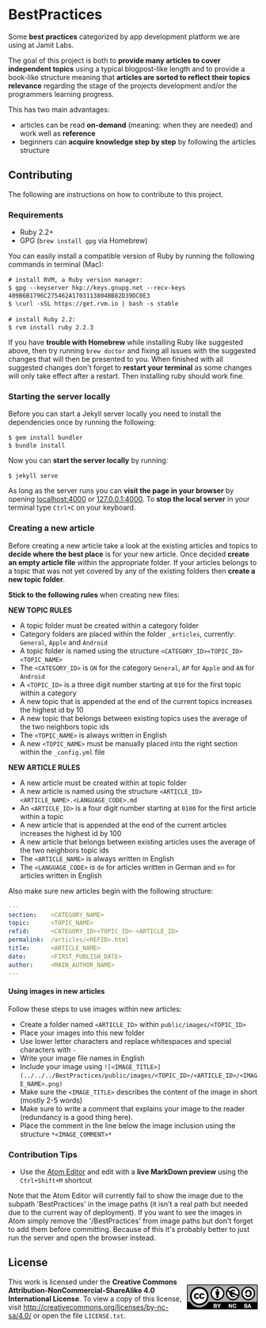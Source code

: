 
# BestPractices

Some **best practices** categorized by app development platform we are using at Jamit Labs.

The goal of this project is both to **provide many articles to cover independent topics** using a typical blogpost-like length and to provide a book-like structure meaning that **articles are sorted to reflect their topics relevance** regarding the stage of the projects development and/or the programmers learning progress.

This has two main advantages:

- articles can be read **on-demand** (meaning: when they are needed) and work well as **reference**
- beginners can **acquire knowledge step by step** by following the articles structure

## Contributing

The following are instructions on how to contribute to this project.

### Requirements

- Ruby 2.2+
- GPG (`brew install gpg` via Homebrew)

You can easily install a compatible version of Ruby by running the following commands in terminal (Mac):

```shell
# install RVM, a Ruby version manager:
$ gpg --keyserver hkp://keys.gnupg.net --recv-keys 409B6B1796C275462A1703113804BB82D39DC0E3
$ \curl -sSL https://get.rvm.io | bash -s stable

# install Ruby 2.2:
$ rvm install ruby 2.2.3
```

If you have **trouble with Homebrew** while installing Ruby like suggested above, then try running `brew doctor` and fixing all issues with the suggested changes that will then be presented to you. When finished with all suggested changes don't forget to **restart your terminal** as some changes will only take effect after a restart. Then installing ruby should work fine.

### Starting the server locally

Before you can start a Jekyll server locally you need to install the dependencies once by running the following:

```shell
$ gem install bundler
$ bundle install
```

Now you can **start the server locally** by running:

```shell
$ jekyll serve
```

As long as the server runs you can **visit the page in your browser** by opening [localhost:4000](http://localhost:4000) or [127.0.0.1:4000](http://127.0.0.1:4000).
To **stop the local server** in your terminal type `Ctrl+C` on your keyboard.


### Creating a new article

Before creating a new article take a look at the existing articles and topics to **decide where the best place** is for your new article. Once decided **create an empty article file** within the appropriate folder. If your articles belongs to a topic that was not yet covered by any of the existing folders then **create a new topic folder**.

**Stick to the following rules** when creating new files:

**NEW TOPIC RULES**

- A topic folder must be created within a category folder
- Category folders are placed within the folder `_articles`, currently: `General`, `Apple` and `Android`
- A topic folder is named using the structure `<CATEGORY_ID><TOPIC_ID> <TOPIC_NAME>`
- The `<CATEGORY_ID>` is `GN` for the category `General`, `AP` for `Apple` and `AN` for `Android`
- A `<TOPIC_ID>` is a three digit number starting at `010` for the first topic within a category
- A new topic that is appended at the end of the current topics increases the highest id by 10
- A new topic that belongs between existing topics uses the average of the two neighbors topic ids
- The `<TOPIC_NAME>` is always written in English
- A new `<TOPIC_NAME>` must be manually placed into the right section within the `_config.yml` file

**NEW ARTICLE RULES**

- A new article must be created within at topic folder
- A new article is named using the structure `<ARTICLE_ID> <ARTICLE_NAME>.<LANGUAGE_CODE>.md`
- An `<ARTICLE_ID>` is a four digit number starting at `0100` for the first article within a topic
- A new article that is appended at the end of the current articles increases the highest id by 100
- A new article that belongs between existing articles uses the average of the two neighbors topic ids
- The `<ARTICLE_NAME>` is always written in English
- The `<LANGUAGE_CODE>` is `de` for articles written in German and `en` for articles written in English

Also make sure new articles begin with the following structure:

```yaml
---
section:    <CATEGORY_NAME>
topic:      <TOPIC_NAME>
refid:      <CATEGORY_ID><TOPIC_ID>-<ARTICLE_ID>
permalink:  /articles/<REFID>.html
title:      <ARTICLE_NAME>
date:       <FIRST_PUBLISH_DATE>
author:     <MAIN_AUTHOR_NAME>
---
```

#### Using images in new articles

Follow these steps to use images within new articles:

- Create a folder named `<ARTICLE_ID>` within `public/images/<TOPIC_ID>`
- Place your images into this new folder
- Use lower letter characters and replace whitespaces and special characters with `-`
- Write your image file names in English
- Include your image using `![<IMAGE_TITLE>](../../../BestPractices/public/images/<TOPIC_ID>/<ARTICLE_ID>/<IMAGE_NAME>.png)`
- Make sure the `<IMAGE_TITLE>` describes the content of the image in short (mostly 2-5 words)
- Make sure to write a comment that explains your image to the reader (redundancy is a good thing here).
- Place the comment in the line below the image inclusion using the structure `*<IMAGE_COMMENT>*`

### Contribution Tips

- Use the [Atom Editor](https://atom.io) and edit with a **live MarkDown preview** using the `Ctrl+Shift+M` shortcut

Note that the Atom Editor will currently fail to show the image due to the subpath 'BestPractices' in the image paths (it isn't a real path but needed due to the current way of deployment). If you want to see the images in Atom simply remove the '/BestPractices' from image paths but don't forget to add them before committing. Because of this it's probably better to just run the server and open the browser instead.

## License

<p style="float: right;">
    <img src="by-nc-sa.eu.png"
      width=143 height=50>
</p>

This work is licensed under the **Creative Commons Attribution-NonCommercial-ShareAlike 4.0 International License**. To view a copy of this license, visit http://creativecommons.org/licenses/by-nc-sa/4.0/ or open the file `LICENSE.txt`.

